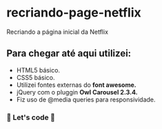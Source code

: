 # recriando-page-netflix
Recriando a página inicial da Netflix



## Para chegar até aqui utilizei:

- HTML5 básico.
- CSS5 básico.
- Utilizei fontes externas do **font awesome.**
- jQuery com o pluggin **Owl Carousel 2.3.4.**
- Fiz uso de @media queries para responsividade.

### :rocket: Let's code :rocket: